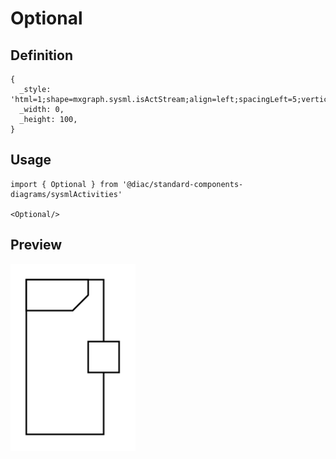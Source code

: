 # Optional

## Definition

```
{
  _style: 'html=1;shape=mxgraph.sysml.isActStream;align=left;spacingLeft=5;verticalAlign=top;spacingTop=-3;fontStyle=1;',
  _width: 0,
  _height: 100,
}
```

## Usage

```
import { Optional } from '@diac/standard-components-diagrams/sysmlActivities'

<Optional/>
```

## Preview

<img src="./optional.png" width="200"/>
